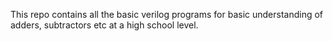 This repo contains all the basic verilog programs for basic understanding of adders, subtractors etc at a high school level.
